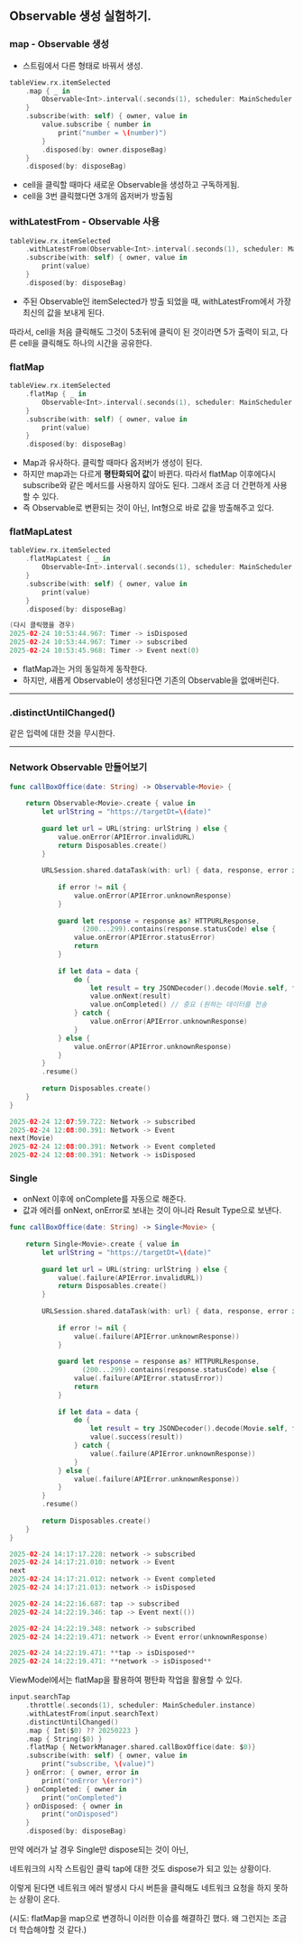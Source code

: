 ## Observable 생성 실험하기.

### map - Observable 생성

- 스트림에서 다른 형태로 바꿔서 생성.

```swift
tableView.rx.itemSelected
    .map { _ in
        Observable<Int>.interval(.seconds(1), scheduler: MainScheduler.instance)
    }
    .subscribe(with: self) { owner, value in
        value.subscribe { number in
            print("number = \(number)")
        }
        .disposed(by: owner.disposeBag)
    }
    .disposed(by: disposeBag)
```

- cell을 클릭할 때마다 새로운 Observable을 생성하고 구독하게됨.
- cell을 3번 클릭했다면 3개의 옵저버가 방출됨

### withLatestFrom - Observable 사용

```swift
tableView.rx.itemSelected
    .withLatestFrom(Observable<Int>.interval(.seconds(1), scheduler: MainScheduler.instance))
    .subscribe(with: self) { owner, value in
        print(value)
    }
    .disposed(by: disposeBag)
```

- 주된 Observable인 itemSelected가 방출 되었을 때, withLatestFrom에서 가장 최신의 값을 보내게 된다.

따라서, cell을 처음 클릭해도 그것이 5초뒤에 클릭이 된 것이라면 5가 출력이 되고, 다른 cell을 클릭해도 하나의 시간을 공유한다.

### flatMap

```swift
tableView.rx.itemSelected
    .flatMap { _ in
        Observable<Int>.interval(.seconds(1), scheduler: MainScheduler.instance)
    }
    .subscribe(with: self) { owner, value in
        print(value)
    }
    .disposed(by: disposeBag)
```

- Map과 유사하다. 클릭할 때마다 옵저버가 생성이 된다.
- 하지만 map과는 다르게 **평탄화되어 값**이 바뀐다. 따라서 flatMap 이후에다시 subscribe와 같은 메서드를 사용하지 않아도 된다. 그래서 조금 더 간편하게 사용할 수 있다.
- 즉 Observable<Int>로 변환되는 것이 아닌, Int형으로 바로 값을 방출해주고 있다.

### flatMapLatest

```swift
tableView.rx.itemSelected
    .flatMapLatest { _ in
        Observable<Int>.interval(.seconds(1), scheduler: MainScheduler.instance)
    }
    .subscribe(with: self) { owner, value in
        print(value)
    }
    .disposed(by: disposeBag)

(다시 클릭했을 경우)    
2025-02-24 10:53:44.967: Timer -> isDisposed
2025-02-24 10:53:44.967: Timer -> subscribed
2025-02-24 10:53:45.968: Timer -> Event next(0)
```

- flatMap과는 거의 동일하게 동작한다.
- 하지만, 새롭게 Observable이 생성된다면 기존의 Observable을 없애버린다.

---

### .distinctUntilChanged()

같은 입력에 대한 것을 무시한다.

---

### Network Observable 만들어보기

```swift
func callBoxOffice(date: String) -> Observable<Movie> {
    
    return Observable<Movie>.create { value in
        let urlString = "https://targetDt=\(date)"
        
        guard let url = URL(string: urlString ) else {
            value.onError(APIError.invalidURL)
            return Disposables.create()
        }
        
        URLSession.shared.dataTask(with: url) { data, response, error in
            
            if error != nil {
                value.onError(APIError.unknownResponse)
            }
            
            guard let response = response as? HTTPURLResponse,
                  (200...299).contains(response.statusCode) else {
                value.onError(APIError.statusError)
                return
            }
            
            if let data = data {
                do {
                    let result = try JSONDecoder().decode(Movie.self, from: data)
                    value.onNext(result)
                    value.onCompleted() // 중요 (원하는 데이터를 전송
                } catch {
                    value.onError(APIError.unknownResponse)
                }
            } else {
                value.onError(APIError.unknownResponse)
            }
        }
        .resume()
        
        return Disposables.create()
    }
}
```

```swift
2025-02-24 12:07:59.722: Network -> subscribed
2025-02-24 12:08:00.391: Network -> Event
next(Movie)
2025-02-24 12:08:00.391: Network -> Event completed
2025-02-24 12:08:00.391: Network -> isDisposed
```

### Single

- onNext 이후에 onComplete를 자동으로 해준다.
- 값과 에러를 onNext, onError로 보내는 것이 아니라 Result Type으로 보낸다.

```swift
func callBoxOffice(date: String) -> Single<Movie> {
    
    return Single<Movie>.create { value in
        let urlString = "https://targetDt=\(date)"
        
        guard let url = URL(string: urlString ) else {
            value(.failure(APIError.invalidURL))
            return Disposables.create()
        }
        
        URLSession.shared.dataTask(with: url) { data, response, error in
            
            if error != nil {
                value(.failure(APIError.unknownResponse))
            }
            
            guard let response = response as? HTTPURLResponse,
                  (200...299).contains(response.statusCode) else {
                value(.failure(APIError.statusError))
                return
            }
            
            if let data = data {
                do {
                    let result = try JSONDecoder().decode(Movie.self, from: data)
                    value(.success(result))
                } catch {
                    value(.failure(APIError.unknownResponse))
                }
            } else {
                value(.failure(APIError.unknownResponse))
            }
        }
        .resume()
        
        return Disposables.create()
    }
}
```

```swift
2025-02-24 14:17:17.228: network -> subscribed
2025-02-24 14:17:21.010: network -> Event
next
2025-02-24 14:17:21.012: network -> Event completed
2025-02-24 14:17:21.013: network -> isDisposed
```

```swift
2025-02-24 14:22:16.687: tap -> subscribed
2025-02-24 14:22:19.346: tap -> Event next(())

2025-02-24 14:22:19.348: network -> subscribed
2025-02-24 14:22:19.471: network -> Event error(unknownResponse)

2025-02-24 14:22:19.471: **tap -> isDisposed**
2025-02-24 14:22:19.471: **network -> isDisposed**
```

ViewModel에서는 flatMap을 활용하여 평탄화 작업을 활용할 수 있다.

```swift
input.searchTap
    .throttle(.seconds(1), scheduler: MainScheduler.instance)
    .withLatestFrom(input.searchText)
    .distinctUntilChanged()
    .map { Int($0) ?? 20250223 }
    .map { String($0) }
    .flatMap { NetworkManager.shared.callBoxOffice(date: $0)}
    .subscribe(with: self) { owner, value in
        print("subscribe, \(value)")
    } onError: { owner, error in
        print("onError \(error)")
    } onCompleted: { owner in
        print("onCompleted")
    } onDisposed: { owner in
        print("onDisposed")
    }
    .disposed(by: disposeBag)
```

만약 에러가 날 경우 Single만 dispose되는 것이 아닌,

네트워크의 시작 스트림인 클릭 tap에 대한 것도 dispose가 되고 있는 상황이다.

이렇게 된다면 네트워크 에러 발생시 다시 버튼을 클릭해도 네트워크 요청을 하지 못하는 상황이 온다.

(시도: flatMap을 map으로 변경하니 이러한 이슈를 해결하긴 했다. 왜 그런지는 조금 더 학습해야할 것 같다.)
